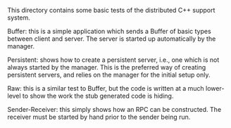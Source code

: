This directory  contains   some basic tests  of the    distributed C++
support system.

Buffer: this is  a simple  application which  sends a  Buffer of basic
types   between client  and   server.   The   server is   started   up
automatically by the manager.

Persistent: shows how  to create a persistent  server, i.e., one which
is not always started  by the manager.  This is  the preferred way  of
creating persistent servers, and relies on the manager for the initial
setup only.

Raw: this is a  similar test to Buffer, but  the code is written  at a
much lower-level to show the work the stub generated code is hiding.

Sender-Receiver: this simply shows how an  RPC can be constructed. The
receiver must be started by hand prior to the sender being run.
